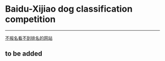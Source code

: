 # Baidu-Xijiao dog classification competition
-------------
[不报名看不到排名的网站](http://js.baidu.com/)
## to be added
